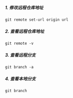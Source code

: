 ##### 1. 修改远程仓库地址
```git remote set-url origin url```

##### 2. 查看远程仓库地址
```git remote -v```

##### 3. 查看远程分支
```git branch -a```

##### 4. 查看本地分支
```git branch```

